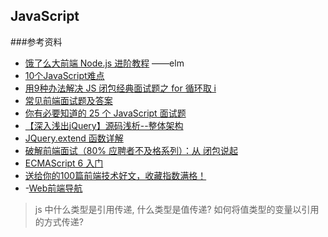 ## JavaScript

###参考资料
- [饿了么大前端 Node.js 进阶教程](https://github.com/ElemeFE/node-interview) ——elm
- [10个JavaScript难点](http://www.open-open.com/lib/view/open1500370559914.html)
- [用9种办法解决 JS 闭包经典面试题之 for 循环取 i](https://segmentfault.com/a/1190000003818163)
- [常见前端面试题及答案](http://www.cnblogs.com/syfwhu/p/4434132.html)
- [你有必要知道的 25 个 JavaScript 面试题](https://github.com/dwqs/blog)
- [【深入浅出jQuery】源码浅析--整体架构](http://www.cnblogs.com/coco1s/p/5261646.html)
- [JQuery.extend 函数详解](http://www.cnblogs.com/eric-qin/p/5209486.html)
- [破解前端面试（80% 应聘者不及格系列）：从 闭包说起](https://zhuanlan.zhihu.com/p/25855075?hmsr=toutiao.io&utm_medium=toutiao.io&utm_source=toutiao.io)
- [ECMAScript 6 入门](http://es6.ruanyifeng.com/)
- [送给你的100篇前端技术好文，收藏指数满格！](https://mp.weixin.qq.com/s/bkIEA2qJlW85ztcQSXPwFw)
- -[Web前端导航](http://www.alloyteam.com/nav/)

> js 中什么类型是引用传递, 什么类型是值传递? 如何将值类型的变量以引用的方式传递?
   




